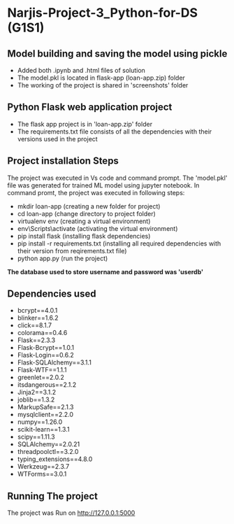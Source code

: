 # Narjis-Project-3_Python-for-DS (G1S1)

## Model building and saving the model using pickle
- Added both .ipynb and .html files of solution
- The model.pkl is located in flask-app (loan-app.zip) folder
- The working of the project is shared in 'screenshots' folder

## Python Flask web application project
- The flask app project is in 'loan-app.zip' folder
- The requirements.txt file consists of all the dependencies with their versions used in the project

## Project installation Steps
The project was executed in Vs code and command prompt.
The 'model.pkl' file was generated for trained ML model using jupyter notebook.
In command promt, the project was executed in following steps:
- mkdir loan-app  (creating a new folder for project)
- cd loan-app (change directory to project folder)
- virtualenv env (creating a virtual environment)
- env\Scripts\activate (activating the virtual environment)
- pip install flask  (installing flask dependencies)
- pip install -r requirements.txt (installing all required dependencies with their version from reqirements.txt file)
- python app.py (run the project)


**The database used to store username and password was 'userdb'**


## Dependencies used
- bcrypt==4.0.1
- blinker==1.6.2
- click==8.1.7
- colorama==0.4.6
- Flask==2.3.3
- Flask-Bcrypt==1.0.1
- Flask-Login==0.6.2
- Flask-SQLAlchemy==3.1.1
- Flask-WTF==1.1.1
- greenlet==2.0.2
- itsdangerous==2.1.2
- Jinja2==3.1.2
- joblib==1.3.2
- MarkupSafe==2.1.3
- mysqlclient==2.2.0
- numpy==1.26.0
- scikit-learn==1.3.1
- scipy==1.11.3
- SQLAlchemy==2.0.21
- threadpoolctl==3.2.0
- typing_extensions==4.8.0
- Werkzeug==2.3.7
- WTForms==3.0.1

## Running The project
The project was Run on http://127.0.0.1:5000

